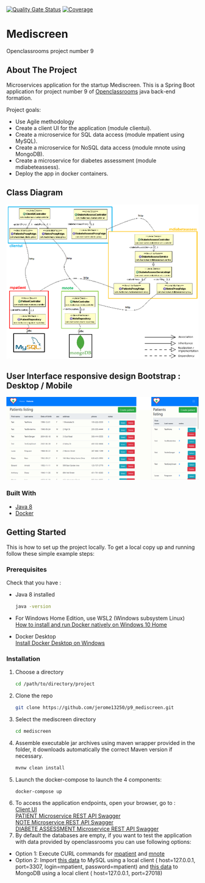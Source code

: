 [![Quality Gate Status](https://sonarcloud.io/api/project_badges/measure?project=jerome13250_p9_mediscreen&metric=alert_status)](https://sonarcloud.io/dashboard?id=jerome13250_p9_mediscreen)  [![Coverage](https://sonarcloud.io/api/project_badges/measure?project=jerome13250_p9_mediscreen&metric=coverage)](https://sonarcloud.io/dashboard?id=jerome13250_p9_mediscreen)

# Mediscreen
Openclassrooms project number 9

<!-- ABOUT THE PROJECT -->
## About The Project

Microservices application for the startup Mediscreen. This is a Spring Boot application for project number 9 of [Openclassrooms](https://openclassrooms.com/) java back-end formation.

Project goals:
* Use Agile methodology
* Create a client UI for the application (module clientui).
* Create a microservice for SQL data access (module mpatient using MySQL).
* Create a microservice for NoSQL data access (module mnote using MongoDB).
* Create a microservice for diabetes assessment (module mdiabeteassess).
* Deploy the app in docker containers.

## Class Diagram
![UML-class-diagram](https://raw.githubusercontent.com/jerome13250/p9_mediscreen/master/readme_img/Mediscreen_ClassDiagram.png)

## User Interface responsive design Bootstrap : Desktop / Mobile
![Bootstrap responsive design](https://raw.githubusercontent.com/jerome13250/p9_mediscreen/master/readme_img/bootstrap_responsive.png)

### Built With

* [Java 8](https://adoptopenjdk.net/)
* [Docker](https://docs.docker.com/)

<!-- GETTING STARTED -->
## Getting Started

This is how to set up the project locally.
To get a local copy up and running follow these simple example steps:

### Prerequisites

Check that you have : 
* Java 8 installed
  ```sh
  java -version
  ```
* For Windows Home Edition, use WSL2 (Windows subsystem Linux)  
  [How to install and run Docker natively on Windows 10 Home](https://www.padok.fr/en/blog/docker-windows-10)

* Docker Desktop  
  [Install Docker Desktop on Windows](https://docs.docker.com/desktop/windows/install/)
  

### Installation

1. Choose a directory
   ```sh
   cd /path/to/directory/project
   ```
2. Clone the repo
   ```sh
   git clone https://github.com/jerome13250/p9_mediscreen.git
   ```
3. Select the mediscreen directory
   ```sh
   cd mediscreen
   ```
4. Assemble executable jar archives using maven wrapper provided in the folder, it downloads automatically the correct Maven version if necessary.
   ```sh
   mvnw clean install
   ```
5. Launch the docker-compose to launch the 4 components:
   ```sh
   docker-compose up
   ```
6. To access the application endpoints, open your browser, go to :  
	[Client UI](http://localhost:8080/)  
	[PATIENT Microservice REST API Swagger](http://localhost:8081/swagger-ui/#/)  
	[NOTE Microservice REST API Swagger](http://localhost:8082/swagger-ui/#/)  
	[DIABETE ASSESSMENT Microservice REST API Swagger](http://localhost:8083/swagger-ui/#/)  
7.	By default the databases are empty, if you want to test the application with data provided by openclassrooms you can use following options:
* Option 1: Execute CURL commands for [mpatient](https://github.com/jerome13250/p9_mediscreen/blob/master/mpatient/data/curl/curl_sprint1.txt) and [mnote](https://github.com/jerome13250/p9_mediscreen/blob/master/mnote/data/curl/curl_sprint2.txt)
* Option 2: Import [this data](https://github.com/jerome13250/p9_mediscreen/blob/master/mpatient/data/sql/MySQL_mediscreen_all_sprints.sql) to MySQL using a local client ( host=127.0.0.1, port=3307, login=mpatient, password=mpatient) and [this data](https://github.com/jerome13250/p9_mediscreen/blob/master/mnote/data/js/Mongodb_data_all_sprints.js) to MongoDB using a local client ( host=127.0.0.1, port=27018)

